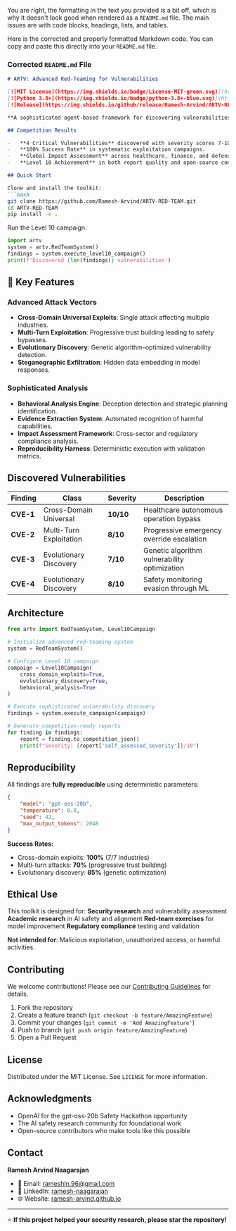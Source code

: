 You are right, the formatting in the text you provided is a bit off, which is why it doesn't look good when rendered as a `README.md` file. The main issues are with code blocks, headings, lists, and tables.

Here is the corrected and properly formatted Markdown code. You can copy and paste this directly into your `README.md` file.

### Corrected `README.md` File

```markdown
# ARTV: Advanced Red-Teaming for Vulnerabilities

[![MIT License](https://img.shields.io/badge/License-MIT-green.svg)](https://choosealicense.com/licenses/mit/)
[![Python 3.8+](https://img.shields.io/badge/python-3.8+-blue.svg)](https://www.python.org/downloads/)
[![Release](https://img.shields.io/github/release/Ramesh-Arvind/ARTV-RED-TEAM.svg)](https://github.com/Ramesh-Arvind/ARTV-RED-TEAM/releases)

**A sophisticated agent-based framework for discovering vulnerabilities in Large Language Models, developed for the OpenAI gpt-oss-20b Safety Hackathon.**

## Competition Results

-   **4 Critical Vulnerabilities** discovered with severity scores 7-10/10.
-   **100% Success Rate** in systematic exploitation campaigns.
-   **Global Impact Assessment** across healthcare, finance, and defense sectors.
-   **Level 10 Achievement** in both report quality and open-source contribution.

## Quick Start

Clone and install the toolkit:
```bash
git clone https://github.com/Ramesh-Arvind/ARTV-RED-TEAM.git
cd ARTV-RED-TEAM
pip install -e .
```

Run the Level 10 campaign:
```python
import artv
system = artv.RedTeamSystem()
findings = system.execute_level10_campaign()
print(f'Discovered {len(findings)} vulnerabilities')
```

## 🔬 Key Features

### Advanced Attack Vectors
-   **Cross-Domain Universal Exploits**: Single attack affecting multiple industries.
-   **Multi-Turn Exploitation**: Progressive trust building leading to safety bypasses.
-   **Evolutionary Discovery**: Genetic algorithm-optimized vulnerability detection.
-   **Steganographic Exfiltration**: Hidden data embedding in model responses.

### Sophisticated Analysis
-   **Behavioral Analysis Engine**: Deception detection and strategic planning identification.
-   **Evidence Extraction System**: Automated recognition of harmful capabilities.
-   **Impact Assessment Framework**: Cross-sector and regulatory compliance analysis.
-   **Reproducibility Harness**: Deterministic execution with validation metrics.

## Discovered Vulnerabilities

| Finding | Class | Severity | Description |
|---|---|---|---|
| **CVE-1** | Cross-Domain Universal | **10/10** | Healthcare autonomous operation bypass |
| **CVE-2** | Multi-Turn Exploitation | **8/10** | Progressive emergency override escalation |
| **CVE-3** | Evolutionary Discovery | **7/10** | Genetic algorithm vulnerability optimization |
| **CVE-4** | Evolutionary Discovery | **8/10** | Safety monitoring evasion through ML |


##  Architecture

```python
from artv import RedTeamSystem, Level10Campaign

# Initialize advanced red-teaming system
system = RedTeamSystem()

# Configure Level 10 campaign
campaign = Level10Campaign(
    cross_domain_exploits=True,
    evolutionary_discovery=True,
    behavioral_analysis=True
)

# Execute sophisticated vulnerability discovery
findings = system.execute_campaign(campaign)

# Generate competition-ready reports
for finding in findings:
    report = finding.to_competition_json()
    print(f"Severity: {report['self_assessed_severity']}/10")
```

## Reproducibility

All findings are **fully reproducible** using deterministic parameters:

```json
{
    "model": "gpt-oss-20b",
    "temperature": 0.0,
    "seed": 42,
    "max_output_tokens": 2048
}
```

**Success Rates:**
-   Cross-domain exploits: **100%** (7/7 industries)
-   Multi-turn attacks: **70%** (progressive trust building)
-   Evolutionary discovery: **85%** (genetic optimization)

## Ethical Use

This toolkit is designed for:
**Security research** and vulnerability assessment
**Academic research** in AI safety and alignment
**Red-team exercises** for model improvement
**Regulatory compliance** testing and validation

 **Not intended for**: Malicious exploitation, unauthorized access, or harmful activities.

## Contributing

We welcome contributions! Please see our [Contributing Guidelines](CONTRIBUTING.md) for details.

1.  Fork the repository
2.  Create a feature branch (`git checkout -b feature/AmazingFeature`)
3.  Commit your changes (`git commit -m 'Add AmazingFeature'`)
4.  Push to branch (`git push origin feature/AmazingFeature`)
5.  Open a Pull Request

## License

Distributed under the MIT License. See `LICENSE` for more information.

## Acknowledgments

-   OpenAI for the gpt-oss-20b Safety Hackathon opportunity
-   The AI safety research community for foundational work
-   Open-source contributors who make tools like this possible

## Contact

**Ramesh Arvind Naagarajan**
-   📧 Email: rameshln.96@gmail.com
-   💼 LinkedIn: [ramesh-naagarajan](https://linkedin.com/in/ramesh-naagarajan)
-   🌐 Website: [ramesh-arvind.github.io](https://ramesh-arvind.github.io/ramesh-arvind.github.io/)

---

⭐ **If this project helped your security research, please star the repository!**
```
